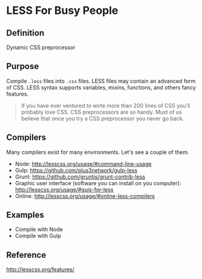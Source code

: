 # LESS For Busy People

## Definition
Dynamic CSS preprocessor

## Purpose
Compile `.less` files into `.css` files. LESS files may contain an advanced form of CSS. LESS syntax supports variables, mixins, functions, and others fancy features.

> If you have ever ventured to wirte more than 200 lines of CSS you'll probably love CSS. CSS preprocessors are so handy. Must of us believe that once you try a CSS preprocessor you never go back.

## Compilers
Many compilers exist for many environments. Let's see a couple of them.
- Node: http://lesscss.org/usage/#command-line-usage
- Gulp: https://github.com/plus3network/gulp-less
- Grunt: https://github.com/gruntjs/grunt-contrib-less
- Graphic user interface (software you can install on you computer): http://lesscss.org/usage/#guis-for-less
- Online: http://lesscss.org/usage/#online-less-compilers

## Examples
- Compile with Node
- Compile with Gulp

## Reference
http://lesscss.org/features/
